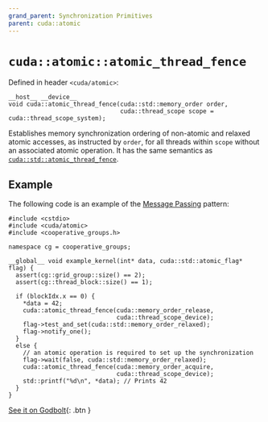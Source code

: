 ```yaml
---
grand_parent: Synchronization Primitives
parent: cuda::atomic
---
```


# `cuda::atomic::atomic_thread_fence`

Defined in header `<cuda/atomic>`:

```cuda
__host__ __device__
void cuda::atomic_thread_fence(cuda::std::memory_order order,
                               cuda::thread_scope scope = cuda::thread_scope_system);
```

Establishes memory synchronization ordering of non-atomic and relaxed atomic
  accesses, as instructed by `order`, for all threads within `scope` without an
  associated atomic operation.
It has the same semantics as [`cuda::std::atomic_thread_fence`].

## Example

The following code is an example of the [Message Passing] pattern:

```cuda
#include <cstdio>
#include <cuda/atomic>
#include <cooperative_groups.h>

namespace cg = cooperative_groups;

__global__ void example_kernel(int* data, cuda::std::atomic_flag* flag) {
  assert(cg::grid_group::size() == 2);
  assert(cg::thread_block::size() == 1);

  if (blockIdx.x == 0) {
    *data = 42;
    cuda::atomic_thread_fence(cuda::memory_order_release,
                              cuda::thread_scope_device);
    flag->test_and_set(cuda::std::memory_order_relaxed);
    flag->notify_one();
  }
  else {
    // an atomic operation is required to set up the synchronization
    flag->wait(false, cuda::std::memory_order_relaxed);
    cuda::atomic_thread_fence(cuda::memory_order_acquire,
                              cuda::thread_scope_device);
    std::printf("%d\n", *data); // Prints 42
  }
}
```


[See it on Godbolt](https://godbolt.org/z/aG37o5qxx){: .btn }

[`cuda::std::atomic_thread_fence`]: https://en.cppreference.com/w/cpp/atomic/atomic_thread_fence

[Message Passing]: ../../../extended_api/memory_model.md#example-message-passing
